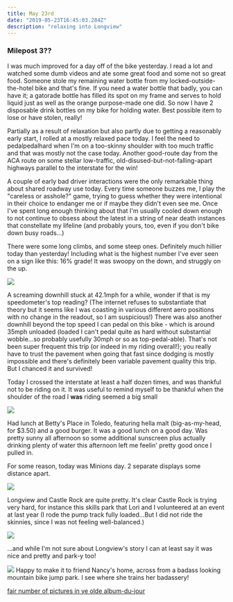 ```yaml
---
title: May 23rd
date: "2019-05-23T16:45:03.284Z"
description: "relaxing into Longview"
---
```


### Milepost 3??

I was much improved for a day off of the bike yesterday.  I read a lot and watched some dumb videos and ate some great food and some not so great food.  Someone stole my remaining water bottle from my locked-outside-the-hotel bike and that's fine.  If you need a water bottle that badly, you can have it;  a gatorade bottle has filled its spot on my frame and serves to hold liquid just as well as the orange purpose-made one did.  So now I have 2 disposable drink bottles on my bike for holding water.  Best possible item to lose or have stolen, really!

Partially as a result of relaxation but also partly due to getting a reasonably early start, I rolled at a mostly relaxed pace today.  I feel the need to pedalpedalhard when I'm on a too-skinny shoulder with too much traffic and that was mostly not the case today.  Another good-route day from the ACA route on some stellar low-traffic, old-disused-but-not-falling-apart highways parallel to the interstate for the win!

A couple of early bad driver interactions were the only remarkable thing about shared roadway use today.  Every time someone buzzes me, I play the "careless or asshole?" game, trying to guess whether they were intentional in their choice to endanger me or if maybe they didn't even see me.  Once I've spent long enough thinking about that I'm usually cooled down enough to not continue to obsess about the latest in a string of near death instances that constellate my lifeline (and probably yours, too, even if you don't bike down busy roads...)

There were some long climbs, and some steep ones.  Definitely much hillier today than yesterday!  Including what is the highest number I've ever seen on a sign like this: 16% grade!  It was swoopy on the down, and struggly on the up.

<img src=/pictures/23may/16percent.jpg>

A screaming downhill stuck at 42.1mph for a while, wonder if that is my speedometer's top reading? (The internet refuses to substantiate that theory but it seems like I was coasting in various different aero positions with no change in the readout, so I am suspicious!)  There was also another downhill beyond the top speed I can pedal on this bike - which is around 35mph unloaded (loaded I can't pedal quite as hard without substantial wobble...so probably usefully 30mph or so as top-pedal-able).  That's not been super frequent this trip (or indeed in my riding overall!); you really have to trust the pavement when going that fast since dodging is mostly impossible and there's definitely been variable pavement quality this trip.  But I chanced it and survived!

Today I crossed the interstate at least a half dozen times, and was thankful not to be riding on it.  It was useful to remind myself to be thankful when the shoulder of the road I **was** riding seemed a big small

<img src=/pictures/23may/interstate1.jpg>

Had lunch at Betty's Place in Toledo, featuring hella malt (big-as-my-head, for $3.50) and a good burger.  It was a good lunch on a good day.  Was pretty sunny all afternoon so some additional sunscreen plus actually drinking plenty of water this afternoon left me feelin' pretty good once I pulled in.

For some reason, today was Minions day.  2 separate displays some distance apart.

<img src=/pictures/23may/minions.jpg>

Longview and Castle Rock are quite pretty.  It's clear Castle Rock is trying very hard, for instance this skills park that Lori and I volunteered at an event at last year (I rode the pump track fully loaded...But I did not ride the skinnies, since I was not feeling well-balanced.)

<img src=/pictures/23may/skillspark.jpg>

...and while I'm not sure about Longview's story I can at least say it was nice and pretty and park-y too!

<img src=/pictures/23may/castlerock.jpg>
Happy to make it to friend Nancy's home, across from a badass looking mountain bike jump park.  I see where she trains her badassery!

[fair number of pictures in ye olde album-du-jour](https://photos.app.goo.gl/8Cwc8BDcHjJwUizM6)
